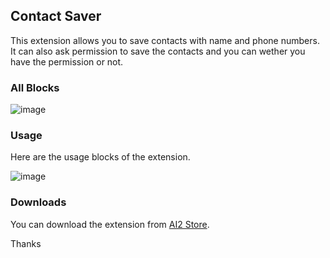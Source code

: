 ## Contact Saver

This extension allows you to save contacts with name and phone numbers. It can also ask permission to save the contacts and you can wether you have the permission or not.

### All Blocks

![image](https://github.com/Sumit1334/ContactSaver/assets/74917290/f389949f-232a-48c7-9e77-36417f1c3f31)

### Usage

Here are the usage blocks of the extension.

![image](https://github.com/Sumit1334/ContactSaver/assets/74917290/3b65256f-8552-4ea1-b37b-872c420a0adb)


### Downloads

You can download the extension from [AI2 Store](https://play.google.com/store/apps/details?id=com.sumit.store).

Thanks
